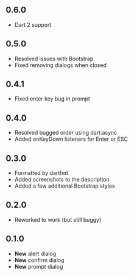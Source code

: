 ## 0.6.0

* Dart 2 support

## 0.5.0

* Resolved issues with Bootstrap
* Fixed removing dialogs when closed

## 0.4.1

* Fixed enter key bug in prompt

## 0.4.0

* Resolved bugged order using dart:async
* Added onKeyDown listeners for Enter or ESC

## 0.3.0

* Formatted by dartfmt
* Added screenshots to the description
* Added a few additional Bootstrap styles

## 0.2.0

* Reworked to work (but still buggy)

## 0.1.0

* **New** alert dialog
* **New** confirm dialog
* **New** prompt dialog
